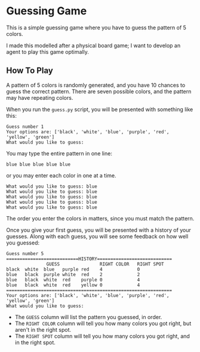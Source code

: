 # Guessing Game

This is a simple guessing game where you have to guess the pattern of 5 colors.

I made this modelled after a physical board game; I want to develop an agent to play this game optimally.

## How To Play

A pattern of 5 colors is randomly generated, and you have 10 chances to guess the correct pattern. There are seven possible colors, and the pattern may have repeating colors.

When you run the `guess.py` script, you will be presented with something like this:

```
Guess number 1
Your options are: ['black', 'white', 'blue', 'purple', 'red', 'yellow', 'green']
What would you like to guess:
```

You may type the entire pattern in one line:

```
blue blue blue blue blue
```

 or you may enter each color in one at a time.

```
What would you like to guess: blue
What would you like to guess: blue
What would you like to guess: blue
What would you like to guess: blue
What would you like to guess: blue
```

The order you enter the colors in matters, since you must match the pattern.

Once you give your first guess, you will be presented with a history of your guesses. Along with each guess, you will see some feedback on how well you guessed:

```
Guess number 5
===========================HISTORY============================
               GUESS               RIGHT COLOR   RIGHT SPOT
black  white  blue   purple red    4             0
blue   black  purple white  red    2             2
blue   black  white  red    purple 0             4
blue   black  white  red    yellow 0             4
==============================================================
Your options are: ['black', 'white', 'blue', 'purple', 'red', 'yellow', 'green']
What would you like to guess:
```

- The `GUESS` column will list the pattern you guessed, in order.
- The `RIGHT COLOR` column will tell you how many colors you got right, but aren't in the right spot.
- The `RIGHT SPOT` column will tell you how many colors you got right, and in the right spot.